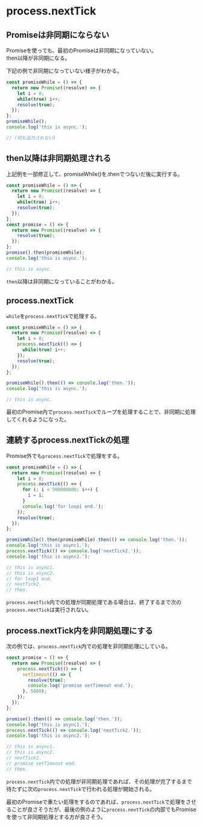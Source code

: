 # process.nextTick

## Promiseは非同期にならない

Promiseを使っても、最初のPromiseは非同期になっていない。  
then以降が非同期になる。  

下記の例で非同期になっていない様子がわかる。  

```js
const promiseWhile = () => {
  return new Promise((resolve) => {
    let i = 0;
    while(true) i++;
    resolve(true);
  });
};
promiseWhile();
console.log('this is async.');

// (何も出力されない)
```
  
## then以降は非同期処理される

上記例を一部修正して、promiseWhile()を.thenでつないだ後に実行する。  
  
```js
const promiseWhile = () => {
  return new Promise((resolve) => {
    let i = 0;
    while(true) i++;
    resolve(true);
  });
};
const promise = () => {
  return new Promise((resolve) => {
    resolve(true);
  });
};
promise().then(promiseWhile);
console.log('this is async.');

// this is async.
```

`then`以降は非同期になっていることがわかる。  
  
## process.nextTick

`while`を`process.nextTick`で処理する。  

```js
const promiseWhile = () => {
  return new Promise((resolve) => {
    let i = 0;
    process.nextTick(() => {
      while(true) i++;
    });
    resolve(true);
  });
};

promiseWhile().then(() => console.log('then.'));
console.log('this is async.');

// this is async.
```

最初のPromise内で`process.nextTick`でループを処理することで、非同期に処理してくれるようになった。  
  
## 連続するprocess.nextTickの処理

Promise外でも`process.nextTick`で処理をする。  

```js
const promiseWhile = () => {
  return new Promise((resolve) => {
    let i = 0;
    process.nextTick(() => {
      for (; i < 500000000; i++) {
        i = i;
      }
      console.log('for loop1 end.');
    });
    resolve(true);
  });
};

promiseWhile().then(promiseWhile).then(() => console.log('then.'));
console.log('this is async1.');
process.nextTick(() => console.log('nextTick2.'));
console.log('this is async2.');

// this is async1.
// this is async2.
// for loop1 end.
// nextTick2.
// then.
```
  
`process.nextTick`内での処理が同期処理である場合は、終了するまで次の`process.nextTick`は実行されない。  

## process.nextTick内を非同期処理にする

次の例では、`process.nextTick`内での処理を非同期処理にしている。  

```js
const promise = () => {
  return new Promise((resolve) => {
    process.nextTick(() => {
      setTimeout(() => {
        resolve(true);
        console.log('promise setTimeout end.');
      }, 5000);
    });
  });
};

promise().then(() => console.log('then.'));
console.log('this is async1.');
process.nextTick(() => console.log('nextTick2.'));
console.log('this is async2.');

// this is async1.
// this is async2.
// nextTick2.
// promise setTimeout end.
// then.
```

`process.nextTick`内での処理が非同期処理であれば、その処理が完了するまで待たずに次の`process.nextTick`で行われる処理が開始される。  
  
  
最初のPromiseで重たい処理をするのであれば、`process.nextTick`で処理をさせることが良さそうだが、最後の例のように`process.nextTick`の内部でもPromiseを使って非同期処理とする方が良さそう。  

